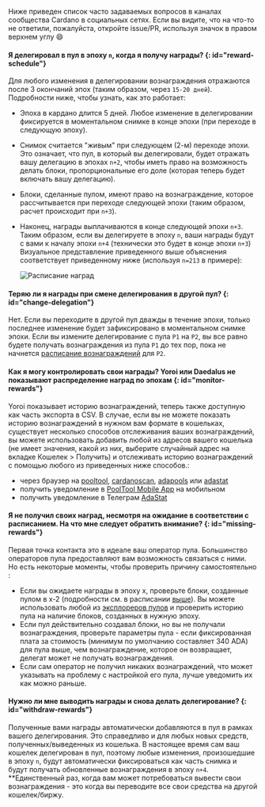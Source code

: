   
  
Ниже приведен список часто задаваемых вопросов в каналах сообщества Cardano в социальных сетях. Если вы видите, что на что-то не ответили, пожалуйста, откройте issue/PR, используя значок в правом верхнем углу :smile:

#### Я делегировал в пул в эпоху `n`, когда я получу награды? {: id="reward-schedule"}
Для любого изменения в делегировании вознаграждения отражаются после 3 окончаний эпох (таким образом, через `15-20 дней`). Подробности ниже, чтобы узнать, как это работает:
- Эпоха в кардано длится 5 дней. Любое изменение в делегировании фиксируется в моментальном снимке в конце эпохи (при переходе в следующую эпоху).
- Снимок считается "живым" при следующем (2-м) переходе эпохи. Это означает, что пул, в который вы делегировали, будет отражать вашу делегацию в эпохах `n+2`, чтобы иметь право на возможность делать блоки, пропорциональные его доле (которая теперь будет включать вашу делегацию).
- Блоки, сделанные пулом, имеют право на вознаграждение, которое рассчитывается при переходе следующей эпохи (таким образом, расчет происходит при `n+3`).
- Наконец, награды выплачиваются в конце следующей эпохи `n+3`.
Таким образом, если вы делегируете в эпоху `n`, ваши награды будут с вами к началу эпохи `n+4` (технически это будет в конце эпохи `n+3`)
Визуальное представление приведенного выше объяснения соответствует приведенному ниже (используя `n=213` в примере):

  ![Расписание наград](https://raw.githubusercontent.com/cardano-community/support-faq/images/docs/images/rewards-schedule.jpg)

#### Теряю ли я награды при смене делегирования в другой пул? {: id="change-delegation"}
Нет.
Если вы переходите в другой пул дважды в течение эпохи, только последнее изменение будет зафиксировано в моментальном снимке эпохи.
Если вы измените делегирование с пула `P1` на `P2`, вы все равно будете получать вознаграждения из пула `P1` до тех пор, пока не начнется [расписание вознаграждений](#reward-schedule) для `P2`.

#### Как я могу контролировать свои награды? Yoroi или Daedalus не показывают распределение наград по эпохам {: id="monitor-rewards"}
Yoroi показывает историю вознаграждений, теперь также доступную как часть экспорта в CSV. В случае, если вы не можете показать историю вознаграждений в нужном вам формате в кошельках, существует несколько способов отслеживания ваших вознаграждений, вы можете использовать добавить любой из адресов вашего кошелька (не имеет значения, какой из них, выберите случайный адрес на вкладке Кошелек > Получить) и отслеживать историю вознаграждений с помощью любого из приведенных ниже способов.:
- через браузер на [pooltool], [cardanoscan], [adapools] или [adastat]
- получить уведомление в [PoolTool Mobile App](https://pegasuspool.info/) на мобильном
- получить уведомление в Телеграм [AdaStat](https://t.me/AdaStatBot)

#### Я не получил своих наград, несмотря на ожидание в соответствии с расписанием. На что мне следует обратить внимание? {: id="missing-rewards"}
Первая точка контакта это в идеале ваш оператор пула. Большинство операторов пула предоставляют вам возможность связаться с ними. Но есть некоторые моменты, чтобы проверить причину самостоятельно :
- Если вы ожидаете награды в эпоху x, проверьте блоки, созданные пулом в x-2 (подробности см. в расписании [выше](#reward-schedule)). Вы можете использовать любой из [эксплореров пулов](explorers.md#list) и проверить историю пула на наличие блоков, созданных в нужную эпоху.
- Если пул действительно создавал блоки, но вы не получали вознаграждения, проверьте параметры пула - если фиксированная плата за стоимость (минимум по умолчанию составляет 340 ADA) для пула выше, чем вознаграждение, которое он возвращает, делегат может не получать вознаграждения.
- Если сам оператор не получил никаких вознаграждений, что может указывать на проблему с настройкой его пула, лучше уведомить их как можно раньше.

#### Нужно ли мне выводить награды и снова делать делегирование? {: id="withdraw-rewards"}
Полученные вами награды автоматически добавляются в пул в рамках вашего делегирования. Это справедливо и для любых новых средств, полученных/выведенных из кошелька. В настоящее время сам ваш кошелек делегирован в пул, поэтому любые изменения, произошедшие в эпоху `n`, будут автоматически фиксироваться как часть снимка и будут получать обновленные вознаграждения в эпоху `n+4`. **Единственный раз, когда вам может потребоваться вывести свои вознаграждения - это когда вы переводите все свои средства на другой кошелек/биржу.

[pooltool]: https://pooltool.io
[cardanoscan]: https://cardanoscan.io
[adapools]: https://adapools.org
[adastat]: https://adastat.net
